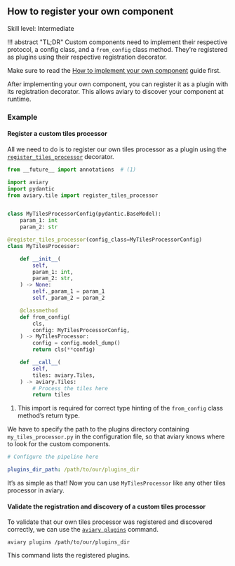 ## How to register your own component

<span class="aviary-skill-level">Skill level: Intermediate</span>

!!! abstract "TL;DR"
    Custom components need to implement their respective protocol, a config class, and a `from_config` class method.
    They’re registered as plugins using their respective registration decorator.

Make sure to read the [How to implement your own component] guide first.

After implementing your own component, you can register it as a plugin with its registration decorator.
This allows aviary to discover your component at runtime.

[How to implement your own component]: ../../how_to_guides/api/how_to_implement_your_own_component.md

### Example

#### Register a custom tiles processor

All we need to do is to register our own tiles processor as a plugin using the
[`register_tiles_processor`][register_tiles_processor] decorator.

``` python title="my_tiles_processor.py" hl_lines="5 12"
from __future__ import annotations  # (1)

import aviary
import pydantic
from aviary.tile import register_tiles_processor


class MyTilesProcessorConfig(pydantic.BaseModel):
    param_1: int
    param_2: str

@register_tiles_processor(config_class=MyTilesProcessorConfig)
class MyTilesProcessor:

    def __init__(
        self,
        param_1: int,
        param_2: str,
    ) -> None:
        self._param_1 = param_1
        self._param_2 = param_2

    @classmethod
    def from_config(
        cls,
        config: MyTilesProcessorConfig,
    ) -> MyTilesProcessor:
        config = config.model_dump()
        return cls(**config)

    def __call__(
        self,
        tiles: aviary.Tiles,
    ) -> aviary.Tiles:
        # Process the tiles here
        return tiles
```

1.  This import is required for correct type hinting of the `from_config` class method’s return type.

We have to specify the path to the plugins directory containing `my_tiles_processor.py`
in the configuration file, so that aviary knows where to look for the custom components.

``` yaml title="config.yaml"
# Configure the pipeline here

plugins_dir_path: /path/to/our/plugins_dir
```

It’s as simple as that!
Now you can use `MyTilesProcessor` like any other tiles processor in aviary.

  [register_tiles_processor]: ../../api_reference/tile/tiles_processor/tiles_processor.md#aviary.tile.register_tiles_processor

#### Validate the registration and discovery of a custom tiles processor

To validate that our own tiles processor was registered and discovered correctly,
we can use the [`aviary plugins`][aviary plugins] command.

```
aviary plugins /path/to/our/plugins_dir
```

This command lists the registered plugins.

  [aviary plugins]: ../../cli_reference/aviary_plugins.md
